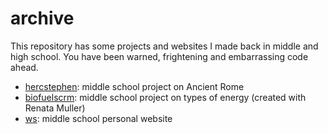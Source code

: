 # archive

This repository has some projects and websites I made back in middle and high school. You have been warned, frightening and embarrassing code ahead.

+ [hercstephen](http://sclark.io/archive/hercstephen): middle school project on Ancient Rome
+ [biofuelscrm](http://sclark.io/archive/biofuelscrm): middle school project on types of energy (created with Renata Muller)
+ [ws](http://sclark.io/archive/ws): middle school personal website
